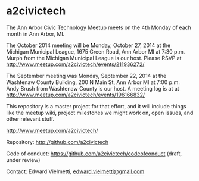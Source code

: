 a2civictech
===========

The Ann Arbor Civic Technology Meetup meets on the 4th Monday of each month in Ann Arbor, MI.

The October 2014 meeting will be Monday, October 27, 2014 at the Michigan Municipal League, 1675 Green Road, Ann Arbor MI at 7:30 p.m.
Murph from the Michigan Municipal League is our host.
Please RSVP at http://www.meetup.com/a2civictech/events/211936272/

The September meeting was Monday, September 22, 2014 at the Washtenaw County Building, 200 N Main St, Ann Arbor MI at 7:00 p.m.
Andy Brush from Washtenaw County is our host.
A meeting log is at at http://www.meetup.com/a2civictech/events/196166832/

This repository is a master project for that effort, and it will include things like the meetup wiki, project milestones we might work on, open issues, and other relevant stuff.

http://www.meetup.com/a2civictech/

Repository: http://github.com/a2civictech

Code of conduct: https://github.com/a2civictech/codeofconduct (draft, under review)

Contact: Edward Vielmetti, edward.vielmetti@gmail.com
